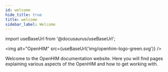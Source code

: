 ```yaml
---
id: welcome
hide_title: true
title: welcome
sidebar_label: Welcome
---
```


import useBaseUrl from '@docusaurus/useBaseUrl';

<img alt="OpenHIM" src={useBaseUrl('img/openhim-logo-green.svg')} />

Welcome to the OpenHIM documentation website. Here you will find pages explaining various aspects of the OpenHIM and how to get working with.
